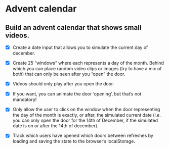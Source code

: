 # Advent calendar

## Build an advent calendar that shows small videos.

- [X] Create a date input that allows you to simulate the current day of december.

- [X] Create 25 “windows” where each represents a day of the month. Behind which you can place random video clips or images (try to have a mix of both) that can only be seen after you “open” the door.

- [X] Videos should only play after you open the door.

- [X] If you want, you can animate the door ‘opening’, but that’s not mandatory!

- [X] Only allow the user to click on the window when the door representing the day of the month is exactly, or after, the simulated current date (i.e. you can only open the door for the 14th of December, if the simulated date is on or after the 14th of december).

- [X] Track which users have opened which doors between refreshes by loading and saving the state to the browser’s localStorage.
